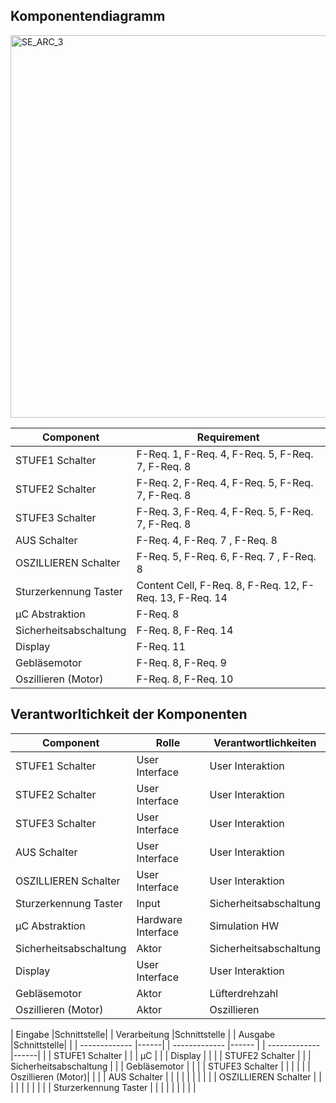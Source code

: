 ## Komponentendiagramm

<img width="1032" height="612" alt="SE_ARC_3" src="https://github.com/user-attachments/assets/5bb7f99c-d581-43ee-923c-9a3eaf32c3f9" />


| Component  | Requirement |
| ------------- | ------------- |
| STUFE1 Schalter | F-Req. 1, F-Req. 4, F-Req. 5, F-Req. 7, F-Req. 8|
| STUFE2 Schalter  | F-Req. 2, F-Req. 4, F-Req. 5, F-Req. 7, F-Req. 8 |
| STUFE3 Schalter  | F-Req. 3, F-Req. 4, F-Req. 5, F-Req. 7, F-Req. 8   |
| AUS Schalter  | F-Req. 4, F-Req. 7 , F-Req. 8 |
| OSZILLIEREN Schalter  | F-Req. 5, F-Req. 6, F-Req. 7 , F-Req. 8|
| Sturzerkennung Taster  | Content Cell, F-Req. 8, F-Req. 12, F-Req. 13, F-Req. 14  |
| µC Abstraktion | F-Req. 8  |
| Sicherheitsabschaltung  | F-Req. 8, F-Req. 14  |
| Display  | F-Req. 11  |
| Gebläsemotor  | F-Req. 8, F-Req. 9  |
| Oszillieren (Motor)  | F-Req. 8, F-Req. 10  |

## Verantworltichkeit der Komponenten
| Component  | Rolle | Verantwortlichkeiten |
| ------------- | ------------- | -----------|
| STUFE1 Schalter | User Interface| User Interaktion |
| STUFE2 Schalter  |User Interface | User Interaktion|
| STUFE3 Schalter  | User Interface |  User Interaktion|
| AUS Schalter  | User Interface| User Interaktion |
| OSZILLIEREN Schalter  | User Interface | User Interaktion|
| Sturzerkennung Taster  |  Input | Sicherheitsabschaltung |
| µC Abstraktion  | Hardware Interface | Simulation HW|
| Sicherheitsabschaltung  | Aktor  | Sicherheitsabschaltung |
| Display  | User Interface  | User Interaktion|
| Gebläsemotor  | Aktor | Lüfterdrehzahl |
| Oszillieren (Motor)  | Aktor | Oszillieren |




|    Eingabe             |Schnittstelle|       |   Verarbeitung         |Schnittstelle |  |    Ausgabe         |Schnittstelle|  |
| -------------          |------|              |   -------------        |------        |  | -------------      |------|         |
| STUFE1 Schalter        |      |              | µC                     |              |  |    Display         |      |         |
| STUFE2 Schalter        |      |              | Sicherheitsabschaltung |              |  |  Gebläsemotor      |      |         |
| STUFE3 Schalter        |      |              |                        |              |  | Oszillieren (Motor)|      |         |
| AUS Schalter           |      |              |                        |              |  |                    |      |         |
| OSZILLIEREN Schalter   |      |              |                        |              |  |                    |      |         |
| Sturzerkennung Taster  |      |              |                        |              |  |                    |      |         |
